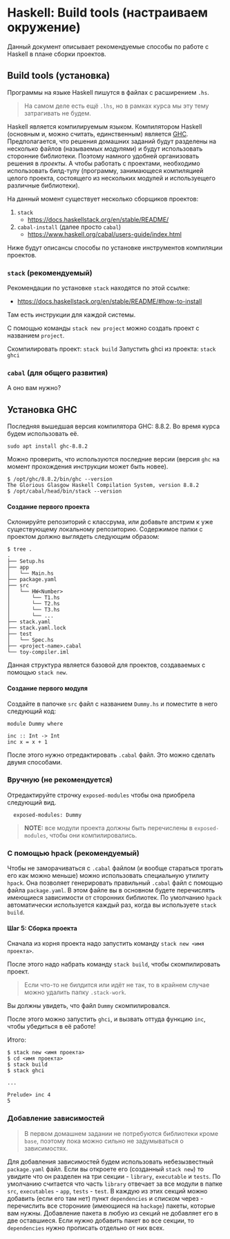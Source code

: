 # Haskell: Build tools (настраиваем окружение)

Данный документ описывает рекомендуемые способы по работе с Haskell в плане сборки проектов.

## Build tools (установка)

Программы на языке Haskell пишутся в файлах с расширением `.hs`.

> На самом деле есть ещё `.lhs`, но в рамках курса мы эту тему затрагивать не будем.

Haskell является компилируемым языком. Компилятором Haskell (основным и, можно считать, единственным) является [GHC](https://downloads.haskell.org/~ghc/latest/docs/html/users_guide/). Предполагается, что решения домашних заданий будут разделены на несколько файлов (называемых _модулями_) и будут использовать сторонние библиотеки. Поэтому намного удобней организовать решения в _проекты_. А чтобы работать с проектами, необходимо использовать билд-тулу (программу, занимающеся компиляцией целого проекта, состоящего из нескольких модулей и используещего различные библиотеки).

На данный момент существует несколько сборщиков проектов:

1. `stack`
   * https://docs.haskellstack.org/en/stable/README/
1. `cabal-install` (далее просто `cabal`)
   * https://www.haskell.org/cabal/users-guide/index.html


Ниже будут описансы способы по установке инструментов компиляции проектов.

### `stack` (рекомендуемый)

Рекомендации по установке `stack` находятся по этой ссылке:

* https://docs.haskellstack.org/en/stable/README/#how-to-install

Там есть инструкции для каждой системы.

С помощью команды `stack new project` можно создать проект с названием `project`.

Скомпилировать проект: `stack build`
Запустить ghci из проекта: `stack ghci`

### `cabal` (для общего развития)
А оно вам нужно?

## Установка GHC

Последняя вышедшая версия компилятора GHC: 8.8.2. Во время курса будем использовать её.

```
sudo apt install ghc-8.8.2
```

Можно проверить, что используются последние версии (версия `ghc` на момент прохождения инструкции может быть новее).

```shell
$ /opt/ghc/8.8.2/bin/ghc --version
The Glorious Glasgow Haskell Compilation System, version 8.8.2
$ /opt/cabal/head/bin/stack --version
```

#### Создание первого проекта

Склонируйте репозиторий с классрума, или добавьте апстрим к уже существующему локальному репозиторию. Содержимое папки с проектом должно выглядеть следующим образом:

```shell=
$ tree .
.
├── Setup.hs
├── app
│   └── Main.hs
├── package.yaml
├── src
│   └── HW<Number>
│       └── T1.hs
│       └── T2.hs
│       └── T3.hs
│       └── ...
├── stack.yaml
├── stack.yaml.lock
├── test
│   └── Spec.hs
├── <project-name>.cabal
└── toy-compiler.iml
```
Данная структура является базовой для проектов, создаваемых с помощью `stack new`.

#### Создание первого модуля

Создайте в папочке `src` файл с названием `Dummy.hs` и поместите в него следующий код:

```haskell=
module Dummy where

inc :: Int -> Int
inc x = x + 1
```

После этого нужно отредактировать `.cabal` файл. Это можно сделать двумя способами.

### Вручную (не рекомендуется)

Отредактируйте строчку `exposed-modules` чтобы она приобрела следующий вид.

```
  exposed-modules: Dummy
```

> **NOTE:** все модули проекта должны быть перечислены в `exposed-modules`, чтобы они компилировались.

### С помощью hpack (рекомендуемый)

Чтобы не заморачиваться с `.cabal` файлом (и вообще стараться трогать его как можно меньше) можно использовать специальную утилиту `hpack`. Она позволяет генерировать правильный `.cabal` файл с помощью файла `package.yaml`. В этом файле вы в основном будете перечислять имеющиеся зависимости от сторонних библиотек. По умолчанию `hpack` автоматически используется каждый раз, когда вы используете `stack build`.

#### Шаг 5: Сборка проекта

Сначала из корня проекта надо запустить команду `stack new <имя проекта>`.

После этого надо набрать команду `stack build`, чтобы скомпилировать проект.

> Если что-то не билдится или идёт не так, то в крайнем случае можно удалить папку `.stack-work`.

Вы должны увидеть, что файл `Dummy` скомпилировался.

После этого можно запустить `ghci`, и вызвать оттуда функцию `inc`, чтобы убедиться в её работе!

Итого:

```shell=
$ stack new <имя проекта>
$ cd <имя проекта>
$ stack build
$ stack ghci

...

Prelude> inc 4
5
```
### Добавление зависимостей

> В первом домашнем задании не потребуются библиотеки кроме `base`, поэтому пока можно сильно не задумываться о зависимостях.

Для добавления зависимостей будем использовать небезызвестный `package.yaml` файл. Если вы откроете его (созданный `stack new`) то увидите что он разделен на три секции - `library`, `executable` и `tests`. По умолчанию считается что часть `library` отвечает за все модули в папке `src`, `executables` - `app`, `tests` - `test`. В каждую из этих секций можно добавить (если его там нет) пункт `dependencies` и списком через - перечислить все сторониие (имеющиеся на `hackage`) пакеты, которые вам нужны. Добавление пакета в любую из секций не добавляет его в две оставшиеся. Если нужно добавить пакет во все секции, то `dependencies` нужно прописать отдельно от них всех.